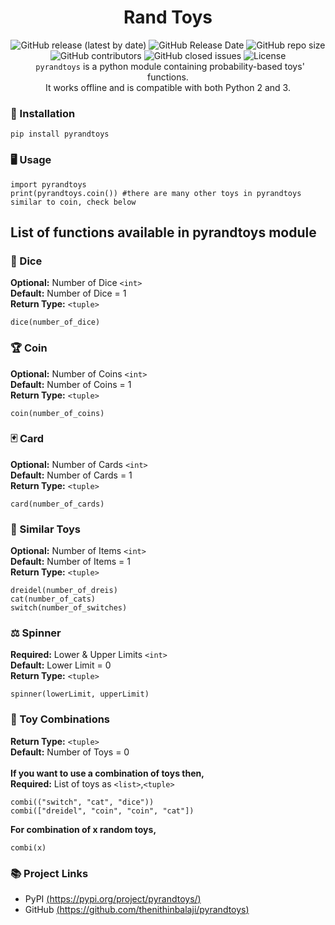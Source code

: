 <h1 align = "center">Rand Toys</h1></center>

<p align = "center">

<img alt="GitHub release (latest by date)" src="https://img.shields.io/github/v/release/thenithinbalaji/pyrandtoys?color=blueviolet">

<img alt="GitHub Release Date" src="https://img.shields.io/github/release-date/thenithinbalaji/pyrandtoys?color=blue">

<img alt="GitHub repo size" src="https://img.shields.io/github/repo-size/thenithinbalaji/pyrandtoys?color=red">

<br>

<img alt="GitHub contributors" src="https://img.shields.io/github/contributors/thenithinbalaji/pyrandtoys?color=ff69b4"> 

<img alt="GitHub closed issues" src="https://img.shields.io/github/issues-closed/thenithinbalaji/pyrandtoys?color=success">

<img alt="License" src="https://img.shields.io/github/license/thenithinbalaji/pyrandtoys"> 

<br>
<code> pyrandtoys</code> is a python module containing probability-based toys' functions. <br> It works offline and is compatible with both Python 2 and 3. 

</p>

### 🔮 Installation

``` 
pip install pyrandtoys
```

### 🖥️ Usage

```
import pyrandtoys
print(pyrandtoys.coin()) #there are many other toys in pyrandtoys similar to coin, check below
```
## List of functions available in pyrandtoys module

### 🎲 Dice

**Optional:** Number of Dice `<int>`   
**Default:** Number of Dice = 1   
**Return Type:** `<tuple>`   
```
dice(number_of_dice)
```

### 🏆 Coin

**Optional:** Number of Coins `<int>`    
**Default:** Number of Coins = 1    
**Return Type:** `<tuple>`    
```
coin(number_of_coins)
```

### 🃏 Card
**Optional:** Number of Cards `<int>`    
**Default:** Number of Cards = 1    
**Return Type:** `<tuple>`    
```
card(number_of_cards)
```

### 🧮 Similar Toys

**Optional:** Number of Items `<int>`    
**Default:** Number of Items = 1    
**Return Type:** `<tuple>`    
```
dreidel(number_of_dreis)
cat(number_of_cats)
switch(number_of_switches)
```

### ⚖️ Spinner

**Required:** Lower & Upper Limits `<int>`    
**Default:** Lower Limit = 0    
**Return Type:** `<tuple>`    
```
spinner(lowerLimit, upperLimit) 
```

### 🥂 Toy Combinations
**Return Type:** `<tuple>`      
**Default:** Number of Toys = 0     
<br>
**If you want to use a combination of toys then,**        
**Required:** List of toys as `<list>`,`<tuple>`        
```
combi(("switch", "cat", "dice"))
combi(["dreidel", "coin", "coin", "cat"])
```

**For combination of x random toys,**    

```
combi(x)
```

### 📚 Project Links

+ PyPI [(https://pypi.org/project/pyrandtoys/)](https://pypi.org/project/pyrandtoys/)
+ GitHub [(https://github.com/thenithinbalaji/pyrandtoys)](https://github.com/thenithinbalaji/pyrandtoys)

